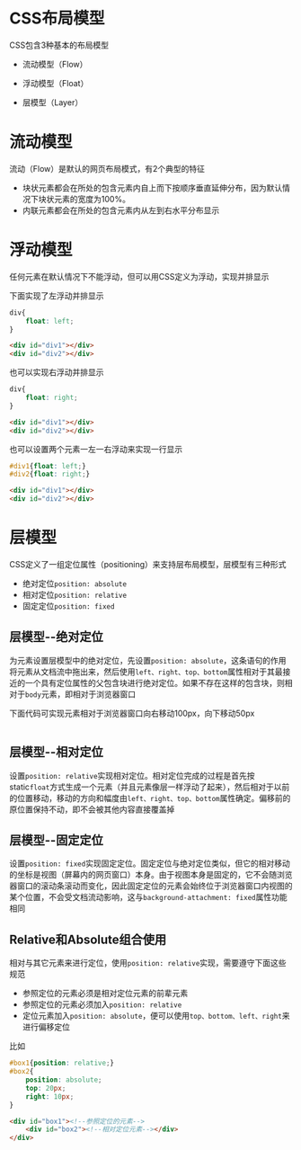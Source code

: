 # CSS布局模型

CSS包含3种基本的布局模型

- 流动模型（Flow）
- 浮动模型（Float）

- 层模型（Layer）

# 流动模型

流动（Flow）是默认的网页布局模式，有2个典型的特征

- 块状元素都会在所处的包含元素内自上而下按顺序垂直延伸分布，因为默认情况下块状元素的宽度为100%。
- 内联元素都会在所处的包含元素内从左到右水平分布显示

# 浮动模型

任何元素在默认情况下不能浮动，但可以用CSS定义为浮动，实现并排显示

下面实现了左浮动并排显示

```css
div{
    float: left;
}
```

```html
<div id="div1"></div>
<div id="div2"></div>
```

也可以实现右浮动并排显示

```css
div{
    float: right;
}
```

```html
<div id="div1"></div>
<div id="div2"></div>
```

也可以设置两个元素一左一右浮动来实现一行显示

```css
#div1{float: left;}
#div2{float: right;}
```

```html
<div id="div1"></div>
<div id="div2"></div>
```

# 层模型

CSS定义了一组定位属性（positioning）来支持层布局模型，层模型有三种形式

- 绝对定位`position: absolute`
- 相对定位`position: relative`
- 固定定位`position: fixed`

## 层模型--绝对定位

为元素设置层模型中的绝对定位，先设置`position: absolute`，这条语句的作用将元素从文档流中拖出来，然后使用`left、right、top、bottom`属性相对于其最接近的一个具有定位属性的父包含块进行绝对定位。如果不存在这样的包含块，则相对于`body`元素，即相对于浏览器窗口

下面代码可实现元素相对于浏览器窗口向右移动100px，向下移动50px

```css

```

## 层模型--相对定位

设置`position: relative`实现相对定位。相对定位完成的过程是首先按static`float`方式生成一个元素（并且元素像层一样浮动了起来），然后相对于以前的位置移动，移动的方向和幅度由`left、right、top、bottom`属性确定。偏移前的原位置保持不动，即不会被其他内容直接覆盖掉

## 层模型--固定定位

设置`position: fixed`实现固定定位。固定定位与绝对定位类似，但它的相对移动的坐标是视图（屏幕内的网页窗口）本身。由于视图本身是固定的，它不会随浏览器窗口的滚动条滚动而变化，因此固定定位的元素会始终位于浏览器窗口内视图的某个位置，不会受文档流动影响，这与`background-attachment: fixed`属性功能相同

## Relative和Absolute组合使用

相对与其它元素来进行定位，使用`position: relative`实现，需要遵守下面这些规范

- 参照定位的元素必须是相对定位元素的前辈元素
- 参照定位的元素必须加入`position: relative`
- 定位元素加入`position: absolute`，便可以使用`top、bottom、left、right`来进行偏移定位

比如

```css
#box1{position: relative;}
#box2{
    position: absolute;
    top: 20px;
    right: 10px;
}
```

```html
<div id="box1"><!--参照定位的元素-->
	<div id="box2"><!--相对定位元素--></div>
</div>
```





























